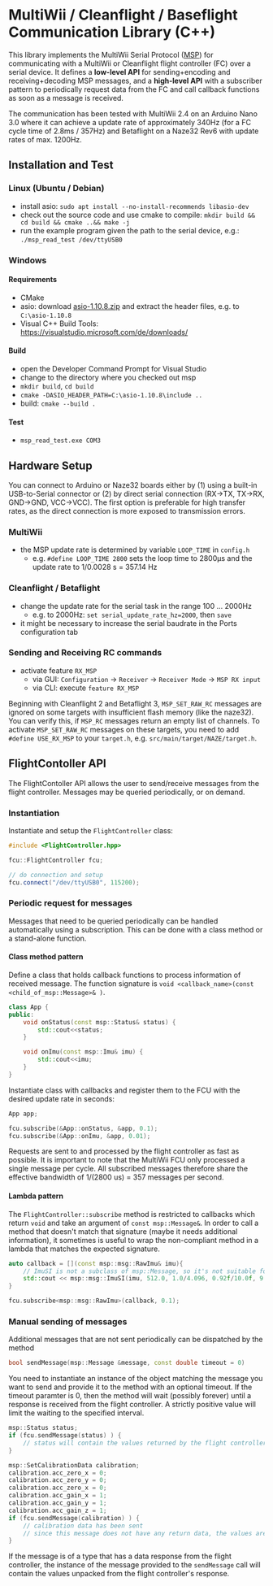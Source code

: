 # MultiWii / Cleanflight / Baseflight Communication Library (C++)

This library implements the MultiWii Serial Protocol ([MSP](http://www.multiwii.com/wiki/index.php?title=Multiwii_Serial_Protocol)) for communicating with a MultiWii or Cleanflight flight controller (FC) over a serial device.
It defines a **low-level API** for sending+encoding and receiving+decoding MSP messages, and a **high-level API** with a subscriber pattern to periodically request data from the FC and call callback functions as soon as a message is received.

The communication has been tested with MultiWii 2.4 on an Arduino Nano 3.0 where it can achieve a update rate of approximately 340Hz (for a FC cycle time of 2.8ms / 357Hz) and Betaflight on a Naze32 Rev6 with update rates of max. 1200Hz.

## Installation and Test
### Linux (Ubuntu / Debian)
- install asio: `sudo apt install --no-install-recommends libasio-dev`
- check out the source code and use cmake to compile: `mkdir build && cd build && cmake ..&& make -j`
- run the example program given the path to the serial device, e.g.: `./msp_read_test /dev/ttyUSB0`

### Windows
#### Requirements
- CMake
- asio: download [asio-1.10.8.zip](https://sourceforge.net/projects/asio/files/latest/download?source=files) and extract the header files, e.g. to `C:\asio-1.10.8`
- Visual C++ Build Tools: https://visualstudio.microsoft.com/de/downloads/

#### Build
- open the Developer Command Prompt for Visual Studio
- change to the directory where you checked out msp
- `mkdir build`, `cd build`
- `cmake -DASIO_HEADER_PATH=C:\asio-1.10.8\include ..`
- build: `cmake --build .`

#### Test
- `msp_read_test.exe COM3`

## Hardware Setup

You can connect to Arduino or Naze32 boards either by (1) using a built-in USB-to-Serial connector or (2) by direct serial connection (RX->TX, TX->RX, GND->GND, VCC->VCC). The first option is preferable for high transfer rates, as the direct connection is more exposed to transmission errors.

### MultiWii
- the MSP update rate is determined by variable `LOOP_TIME` in `config.h`
    - e.g. `#define LOOP_TIME 2800` sets the loop time to 2800µs and the update rate to 1/0.0028 s = 357.14 Hz

### Cleanflight / Betaflight
- change the update rate for the serial task in the range 100 ... 2000Hz
    - e.g. to 2000Hz: `set serial_update_rate_hz=2000`, then `save`
- it might be necessary to increase the serial baudrate in the Ports configuration tab

### Sending and Receiving RC commands
- activate feature `RX_MSP`
    - via GUI: `Configuration` -> `Receiver` -> `Receiver Mode` -> `MSP RX input`
    - via CLI: execute `feature RX_MSP`

Beginning with Cleanflight 2 and Betaflight 3, `MSP_SET_RAW_RC` messages are ignored on some targets with insufficient flash memory (like the naze32). You can verify this, if `MSP_RC` messages return an empty list of channels. To activate `MSP_SET_RAW_RC` messages on these targets, you need to add `#define USE_RX_MSP` to your `target.h`, e.g. `src/main/target/NAZE/target.h`.

## FlightContoller API

The FlightContoller API allows the user to send/receive messages from the flight controller. Messages may be queried periodically, or on demand.

### Instantiation
Instantiate and setup the `FlightController` class:
```C++
#include <FlightController.hpp>

fcu::FlightController fcu;

// do connection and setup
fcu.connect("/dev/ttyUSB0", 115200);
```

### Periodic request for messages
Messages that need to be queried periodically can be handled automatically using a subscription. This can be done with a class method or a stand-alone function.


#### Class method pattern
Define a class that holds callback functions to process information of received message. The function signature is `void <callback_name>(const <child_of_msp::Message>& )`.
```C++
class App {
public:
    void onStatus(const msp::Status& status) {
        std::cout<<status;
    }

    void onImu(const msp::Imu& imu) {
        std::cout<<imu;
    }
}
```

Instantiate class with callbacks and register them to the FCU with the desired update rate in seconds:
```C++
App app;

fcu.subscribe(&App::onStatus, &app, 0.1);
fcu.subscribe(&App::onImu, &app, 0.01);
```

Requests are sent to and processed by the flight controller as fast as possible. It is important to note that the MultiWii FCU only processed a single message per cycle. All subscribed messages therefore share the effective bandwidth of 1/(2800 us) = 357 messages per second.

#### Lambda pattern

The `FlightController::subscribe` method is restricted to callbacks which return `void` and take an argument of `const msp::Message&`. In order to call a method that doesn't match that signature (maybe it needs additional information), it sometimes is useful to wrap the non-compliant method in a lambda that matches the expected signature.

```C++
auto callback = [](const msp::msg::RawImu& imu){
    // ImuSI is not a subclass of msp::Message, so it's not suitable for use as a callback argument
    std::cout << msp::msg::ImuSI(imu, 512.0, 1.0/4.096, 0.92f/10.0f, 9.80665f);
}

fcu.subscribe<msp::msg::RawImu>(callback, 0.1);
```


### Manual sending of messages
Additional messages that are not sent periodically can be dispatched by the method
```C++
bool sendMessage(msp::Message &message, const double timeout = 0)
```
You need to instantiate an instance of the object matching the message you want to send and provide it to the method with an optional timeout. If the timeout paramter is 0, then the method will wait (possibly forever) until a response is received from the flight controller. A strictly positive value will limit the waiting to the specified interval.

```C++
msp::Status status;
if (fcu.sendMessage(status) ) {
    // status will contain the values returned by the flight controller
}

msp::SetCalibrationData calibration;
calibration.acc_zero_x = 0;
calibration.acc_zero_y = 0;
calibration.acc_zero_x = 0;
calibration.acc_gain_x = 1;
calibration.acc_gain_y = 1;
calibration.acc_gain_z = 1;
if (fcu.sendMessage(calibration) ) {
    // calibration data has been sent
    // since this message does not have any return data, the values are unchanged
}
```

If the message is of a type that has a data response from the flight controller, the instance of the message provided to the `sendMessage` call will contain the values unpacked from the flight controller's response.
